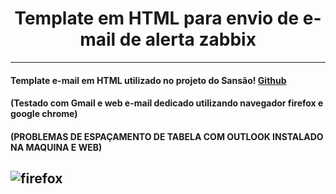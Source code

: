 
# <div align="center">Template em HTML para envio de e-mail de alerta zabbix</div>

---
#### Template e-mail em HTML utilizado no projeto do Sansão! [Github](https://github.com/sansaoipb )

#### (Testado com Gmail e web e-mail dedicado utilizando navegador firefox e google chrome)
#### (PROBLEMAS DE ESPAÇAMENTO DE TABELA COM OUTLOOK INSTALADO NA MAQUINA E WEB)
![firefox](https://user-images.githubusercontent.com/47629745/63117796-e0c9a880-bf72-11e9-94d8-61d1d775470a.png)
---

